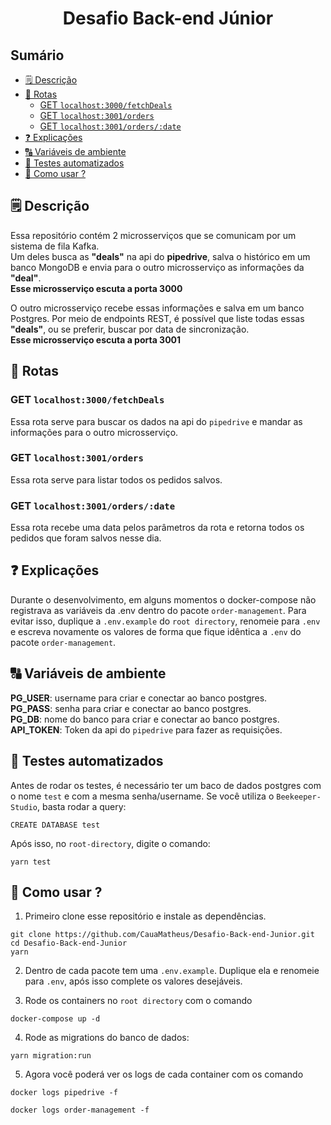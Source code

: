 <h1 align=center>Desafio Back-end Júnior</h1>

## Sumário
- [🗒️ Descrição](#️-descrição)
- [🔗 Rotas](#-rotas)
  - [GET `localhost:3000/fetchDeals`](#get-localhost3000fetchdeals)
  - [GET `localhost:3001/orders`](#get-localhost3001orders)
  - [GET `localhost:3001/orders/:date`](#get-localhost3001ordersdate)
- [❓ Explicações](#-explicações)
- [🔠 Variáveis de ambiente](#-variáveis-de-ambiente)
- [🤖 Testes automatizados](#-testes-automatizados)
- [🤔 Como usar ?](#-como-usar-)
## 🗒️ Descrição
Essa repositório contém 2 microsserviços que se comunicam por um sistema de fila Kafka. <br/>
Um deles busca as **"deals"** na api do **pipedrive**, salva o histórico em um banco MongoDB e envia para o outro microsserviço as informações da **"deal"**. <br/>
**Esse microsserviço escuta a porta 3000** <br/>

O outro microsserviço recebe essas informações e salva em um banco Postgres. Por meio de endpoints REST, é possível que liste todas essas **"deals"**, ou se preferir, buscar por data de sincronização. <br/>
**Esse microsserviço escuta a porta 3001**<br/>

## 🔗 Rotas
### GET `localhost:3000/fetchDeals`
Essa rota serve para buscar os dados na api do `pipedrive` e mandar as informações para o outro microsserviço.

### GET `localhost:3001/orders`
Essa rota serve para listar todos os pedidos salvos.

### GET `localhost:3001/orders/:date`
Essa rota recebe uma data pelos parâmetros da rota e retorna todos os pedidos que foram salvos nesse dia.

## ❓ Explicações
Durante o desenvolvimento, em alguns momentos o docker-compose não registrava as variáveis da .env dentro do pacote `order-management`. Para evitar isso, duplique a `.env.example` do `root directory`, renomeie para `.env` e escreva novamente os valores de forma que fique idêntica a `.env` do pacote `order-management`.

## 🔠 Variáveis de ambiente
**PG_USER**: username para criar e conectar ao banco postgres. <br/>
**PG_PASS**: senha para criar e conectar ao banco postgres. <br/>
**PG_DB**: nome do banco para criar e conectar ao banco postgres. <br/>
**API_TOKEN**: Token da api do `pipedrive` para fazer as requisições.

## 🤖 Testes automatizados
Antes de rodar os testes, é necessário ter um baco de dados postgres com o nome `test` e com a mesma senha/username.
Se você utiliza o `Beekeeper-Studio`, basta rodar a query:
```
CREATE DATABASE test
```
Após isso, no `root-directory`, digite o comando:
```
yarn test
```

## 🤔 Como usar ?
1) Primeiro clone esse repositório e instale as dependências.
```
git clone https://github.com/CauaMatheus/Desafio-Back-end-Junior.git
cd Desafio-Back-end-Junior
yarn
```

2) Dentro de cada pacote tem uma `.env.example`. Duplique ela e renomeie para `.env`, após isso complete os valores desejáveis. <br/>

3) Rode os containers no `root directory` com o comando
```
docker-compose up -d
```
4) Rode as migrations do banco de dados:
```
yarn migration:run
```

5) Agora você poderá ver os logs de cada container com os comando
```
docker logs pipedrive -f
```
```
docker logs order-management -f
```
